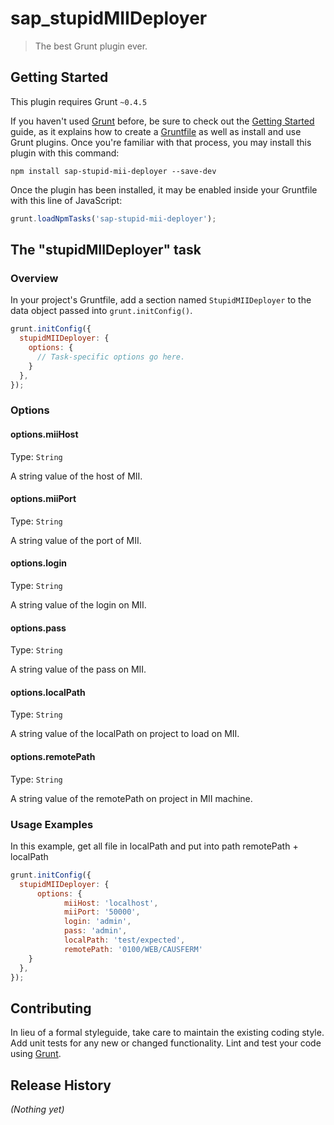 # sap_stupidMIIDeployer

> The best Grunt plugin ever.

## Getting Started
This plugin requires Grunt `~0.4.5`

If you haven't used [Grunt](http://gruntjs.com/) before, be sure to check out the [Getting Started](http://gruntjs.com/getting-started) guide, as it explains how to create a [Gruntfile](http://gruntjs.com/sample-gruntfile) as well as install and use Grunt plugins. Once you're familiar with that process, you may install this plugin with this command:

```shell
npm install sap-stupid-mii-deployer --save-dev
```

Once the plugin has been installed, it may be enabled inside your Gruntfile with this line of JavaScript:

```js
grunt.loadNpmTasks('sap-stupid-mii-deployer');
```

## The "stupidMIIDeployer" task

### Overview
In your project's Gruntfile, add a section named `StupidMIIDeployer` to the data object passed into `grunt.initConfig()`.

```js
grunt.initConfig({
  stupidMIIDeployer: {
    options: {
      // Task-specific options go here.
    }
  },
});
```

### Options

#### options.miiHost
Type: `String`

A string value of the host of MII.

#### options.miiPort
Type: `String`

A string value of the port of MII.

#### options.login
Type: `String`

A string value of the login on MII.

#### options.pass
Type: `String`

A string value of the pass on MII.

#### options.localPath
Type: `String`

A string value of the localPath on project to load on MII.

#### options.remotePath
Type: `String`

A string value of the remotePath on project in MII machine.

### Usage Examples

In this example, get all file in localPath and put into path remotePath + localPath

```js
grunt.initConfig({
  stupidMIIDeployer: {
      options: {
            miiHost: 'localhost',
            miiPort: '50000',
            login: 'admin',
            pass: 'admin',
            localPath: 'test/expected',
            remotePath: '0100/WEB/CAUSFERM'
    }
  },
});
```

## Contributing
In lieu of a formal styleguide, take care to maintain the existing coding style. Add unit tests for any new or changed functionality. Lint and test your code using [Grunt](http://gruntjs.com/).

## Release History
_(Nothing yet)_
